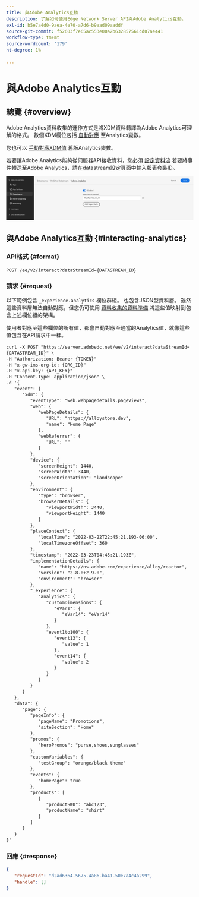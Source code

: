 ```yaml
---
title: 與Adobe Analytics互動
description: 了解如何使用Edge Network Server API與Adobe Analytics互動。
exl-id: b5e7a4d0-9aea-4e70-a7d6-b9aad09aaddf
source-git-commit: f52603f7e65ac553e00a2b632857561cd07ae441
workflow-type: tm+mt
source-wordcount: '179'
ht-degree: 1%

---
```


# 與Adobe Analytics互動

## 總覽 {#overview}

Adobe Analytics資料收集的運作方式是將XDM資料轉譯為Adobe Analytics可理解的格式。 數個XDM欄位包括 [自動對應](../edge/data-collection/adobe-analytics/automatically-mapped-vars.md) 至Analytics變數。

您也可以 [手動對應XDM值](../edge/data-collection/adobe-analytics/manually-mapping-variables.md) 舊版Analytics變數。

若要讓Adobe Analytics能夠從伺服器API接收資料，您必須 [設定資料流](../edge/datastreams/overview.md#adobe-analytics-settings) 若要將事件轉送至Adobe Analytics，請在datastream設定頁面中輸入報表套裝ID。

![Adobe Analytics Datastream設定](assets/analytics-datastream.png)

## 與Adobe Analytics互動 {#interacting-analytics}

### API格式 {#format}

```http
POST /ee/v2/interact?dataStreamId={DATASTREAM_ID}
```

### 請求 {#request}

以下範例包含 `_experience.analytics` 欄位群組。 也包含JSON型資料層。 雖然這些資料層無法自動對應，但您仍可使用 [資料收集的資料準備](../edge/datastreams/data-prep.md) 將這些值映射到包含上述欄位組的架構。

使用者對應至這些欄位的所有值，都會自動對應至適當的Analytics值，就像這些值包含在API請求中一樣。

```shell
curl -X POST "https://server.adobedc.net/ee/v2/interact?dataStreamId={DATASTREAM_ID}" \
-H "Authorization: Bearer {TOKEN}" 
-H "x-gw-ims-org-id: {ORG_ID}" 
-H "x-api-key: {API_KEY}" 
-H "Content-Type: application/json" \
-d '{
   "event": {
      "xdm": {
         "eventType": "web.webpagedetails.pageViews",
         "web": {
            "webPageDetails": {
               "URL": "https://alloystore.dev",
               "name": "Home Page"
            },
            "webReferrer": {
               "URL": ""
            }
         },
         "device": {
            "screenHeight": 1440,
            "screenWidth": 3440,
            "screenOrientation": "landscape"
         },
         "environment": {
            "type": "browser",
            "browserDetails": {
               "viewportWidth": 3440,
               "viewportHeight": 1440
            }
         },
         "placeContext": {
            "localTime": "2022-03-22T22:45:21.193-06:00",
            "localTimezoneOffset": 360
         },
         "timestamp": "2022-03-23T04:45:21.193Z",
         "implementationDetails": {
            "name": "https://ns.adobe.com/experience/alloy/reactor",
            "version": "2.8.0+2.9.0",
            "environment": "browser"
         },
         "_experience": {
            "analytics": {
               "customDimensions": {
                  "eVars": {
                     "eVar14": "eVar14"
                  }
               },
               "event1to100": {
                  "event13": {
                     "value": 1
                  },
                  "event14": {
                     "value": 2
                  }
               }
            }
         }
      }
   },
   "data": {
      "page": {
         "pageInfo": {
            "pageName": "Promotions",
            "siteSection": "Home"
         },
         "promos": {
            "heroPromos": "purse,shoes,sunglasses"
         },
         "customVariables": {
            "testGroup": "orange/black theme"
         },
         "events": {
            "homePage": true
         },
         "products": [
            {
               "productSKU": "abc123",
               "productName": "shirt"
            }
         ]
      }
   }
}'
```

### 回應 {#response}

```json
{
   "requestId": "d2ad6364-5675-4a86-ba41-50e7a4c4a299",
   "handle": []
}
```
